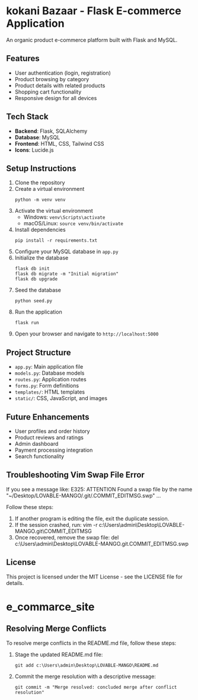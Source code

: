 # kokani Bazaar - Flask E-commerce Application

An organic product e-commerce platform built with Flask and MySQL.

## Features

- User authentication (login, registration)
- Product browsing by category
- Product details with related products
- Shopping cart functionality
- Responsive design for all devices

## Tech Stack

- **Backend**: Flask, SQLAlchemy
- **Database**: MySQL
- **Frontend**: HTML, CSS, Tailwind CSS
- **Icons**: Lucide.js

## Setup Instructions

1. Clone the repository
2. Create a virtual environment
   ```
   python -m venv venv
   ```
3. Activate the virtual environment
   - Windows: `venv\Scripts\activate`
   - macOS/Linux: `source venv/bin/activate`
4. Install dependencies
   ```
   pip install -r requirements.txt
   ```
5. Configure your MySQL database in `app.py`
6. Initialize the database
   ```
   flask db init
   flask db migrate -m "Initial migration"
   flask db upgrade
   ```
7. Seed the database
   ```
   python seed.py
   ```
8. Run the application
   ```
   flask run
   ```
9. Open your browser and navigate to `http://localhost:5000`

## Project Structure

- `app.py`: Main application file
- `models.py`: Database models
- `routes.py`: Application routes
- `forms.py`: Form definitions
- `templates/`: HTML templates
- `static/`: CSS, JavaScript, and images

## Future Enhancements

- User profiles and order history
- Product reviews and ratings
- Admin dashboard
- Payment processing integration
- Search functionality


## Troubleshooting Vim Swap File Error

If you see a message like:
  E325: ATTENTION
  Found a swap file by the name "~/Desktop/LOVABLE-MANGO/.git/.COMMIT_EDITMSG.swp" ...

Follow these steps:
1. If another program is editing the file, exit the duplicate session.
2. If the session crashed, run:
     vim -r c:\Users\admin\Desktop\LOVABLE-MANGO\.git\COMMIT_EDITMSG
3. Once recovered, remove the swap file:
     del c:\Users\admin\Desktop\LOVABLE-MANGO\.git\.COMMIT_EDITMSG.swp

## License

This project is licensed under the MIT License - see the LICENSE file for details.

# e_commarce_site

## Resolving Merge Conflicts

To resolve merge conflicts in the README.md file, follow these steps:

1. Stage the updated README.md file:
   ```
   git add c:\Users\admin\Desktop\LOVABLE-MANGO\README.md
   ```
2. Commit the merge resolution with a descriptive message:
   ```
   git commit -m "Merge resolved: concluded merge after conflict resolution"
   ```